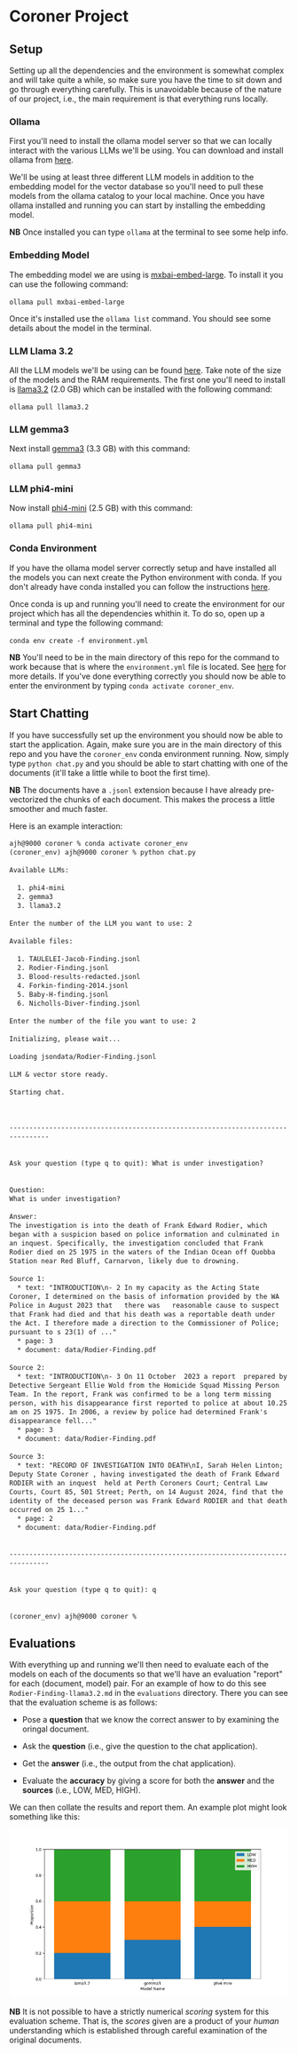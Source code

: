 # Coroner Project

## Setup

Setting up all the dependencies and the environment is somewhat complex and will take quite a while, so make sure you have the time to sit down and go through everything carefully. This is unavoidable because of the nature of our project, i.e., the main requirement is that everything runs locally.

### Ollama

First you'll need to install the ollama model server so that we can locally interact with the various LLMs we'll be using. You can download and install ollama from [here](https://ollama.com/).

We'll be using at least three different LLM models in addition to the embedding model for the vector database so you'll need to pull these models from the ollama catalog to your local machine. Once you have ollama installed and running you can start by installing the embedding model.

**NB** Once installed you can type `ollama` at the terminal to see some help info.

### Embedding Model

The embedding model we are using is [mxbai-embed-large](https://ollama.com/library/mxbai-embed-large). To install it you can use the following command:

`ollama pull mxbai-embed-large`

Once it's installed use the `ollama list` command. You should see some details about the model in the terminal.

### LLM Llama 3.2

All the LLM models we'll be using can be found [here](https://github.com/ollama/ollama/blob/main/README.md#model-library). Take note of the size of the models and the RAM requirements. The first one you'll need to install is [llama3.2](https://ollama.com/library/llama3.2) (2.0 GB) which can be installed with the following command:

`ollama pull llama3.2`

### LLM gemma3

Next install [gemma3](https://ollama.com/library/gemma3) (3.3 GB) with this command:

`ollama pull gemma3`

### LLM phi4-mini

Now install [phi4-mini](https://ollama.com/library/phi4-mini) (2.5 GB) with this command:

`ollama pull phi4-mini`

### Conda Environment

If you have the ollama model server correctly setup and have installed all the models you can next create the Python environment with conda. If you don't already have conda installed you can follow the instructions [here](https://docs.conda.io/projects/conda/en/latest/user-guide/install/index.html).

Once conda is up and running you'll need to create the environment for our project which has all the dependencies whithin it. To do so, open up a terminal and type the following command:

`conda env create -f environment.yml`

**NB** You'll need to be in the main directory of this repo for the command to work because that is where the `environment.yml` file is located. See [here](https://docs.conda.io/projects/conda/en/latest/user-guide/tasks/manage-environments.html#creating-an-environment-from-an-environment-yml-file) for more details. If you've done everything correctly you should now be able to enter the environment by typing `conda activate coroner_env`.

## Start Chatting

If you have successfully set up the environment you should now be able to start the application. Again, make sure you are in the main directory of this repo and you have the `coroner_env` conda environment running. Now, simply type `python chat.py` and you should be able to start chatting with one of the documents (it'll take a little while to boot the first time). 

**NB** The documents have a `.jsonl` extension because I have already pre-vectorized the chunks of each document. This makes the process a little smoother and much faster.

Here is an example interaction:

```
ajh@9000 coroner % conda activate coroner_env
(coroner_env) ajh@9000 coroner % python chat.py

Available LLMs:

  1. phi4-mini
  2. gemma3
  3. llama3.2

Enter the number of the LLM you want to use: 2

Available files:

  1. TAULELEI-Jacob-Finding.jsonl
  2. Rodier-Finding.jsonl
  3. Blood-results-redacted.jsonl
  4. Forkin-finding-2014.jsonl
  5. Baby-H-finding.jsonl
  6. Nicholls-Diver-finding.jsonl

Enter the number of the file you want to use: 2

Initializing, please wait...

Loading jsondata/Rodier-Finding.jsonl

LLM & vector store ready.

Starting chat.



--------------------------------------------------------------------------------


Ask your question (type q to quit): What is under investigation?


Question:
What is under investigation?

Answer:
The investigation is into the death of Frank Edward Rodier, which began with a suspicion based on police information and culminated in an inquest. Specifically, the investigation concluded that Frank Rodier died on 25 1975 in the waters of the Indian Ocean off Quobba Station near Red Bluff, Carnarvon, likely due to drowning.

Source 1:
  * text: "INTRODUCTION\n- 2 In my capacity as the Acting State Coroner, I determined on the basis of information provided by the WA Police in August 2023 that   there was   reasonable cause to suspect that Frank had died and that his death was a reportable death under the Act. I therefore made a direction to the Commissioner of Police; pursuant to s 23(1) of ..."
  * page: 3
  * document: data/Rodier-Finding.pdf

Source 2:
  * text: "INTRODUCTION\n- 3 On 11 October  2023 a report  prepared by Detective Sergeant Ellie Wold from the Homicide Squad Missing Person Team. In the report, Frank was confirmed to be a long term missing person, with his disappearance first reported to police at about 10.25 am on 25 1975. In 2006, a review by police had determined Frank's disappearance fell..."
  * page: 3
  * document: data/Rodier-Finding.pdf

Source 3:
  * text: "RECORD OF INVESTIGATION INTO DEATH\nI, Sarah Helen Linton; Deputy State Coroner , having investigated the death of Frank Edward RODIER with an inquest  held at Perth Coroners Court; Central Law Courts, Court 85, 501 Street; Perth, on 14 August 2024, find that the identity of the deceased person was Frank Edward RODIER and that death occurred on 25 1..."
  * page: 2
  * document: data/Rodier-Finding.pdf


--------------------------------------------------------------------------------


Ask your question (type q to quit): q


(coroner_env) ajh@9000 coroner %
```


## Evaluations

With everything up and running we'll then need to evaluate each of the models on each of the documents so that we'll have an evaluation "report" for each (document, model) pair. For an example of how to do this see `Rodier-Finding-llama3.2.md` in the `evaluations` directory. There you can see that the evaluation scheme is as follows:

- Pose a **question** that we know the correct answer to by examining the oringal document.

- Ask the **question** (i.e., give the question to the chat application).

- Get the **answer** (i.e., the output from the chat application).

- Evaluate the **accuracy** by giving a score for both the **answer** and the **sources** (i.e., LOW, MED, HIGH).

We can then collate the results and report them. An example plot might look something like this:

![Example Plot](/evaluations/evaluation-example.png)

**NB** It is not possible to have a strictly numerical *scoring* system for this evaluation scheme. That is, the *scores* given are a product of your *human* understanding which is established through careful examination of the original documents.



